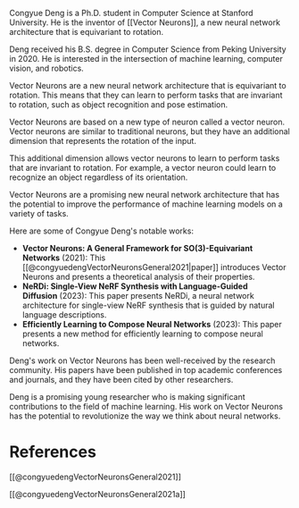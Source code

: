 Congyue Deng is a Ph.D. student in Computer Science at Stanford University. He is the inventor of [[Vector Neurons]], a new neural network architecture that is equivariant to rotation.

Deng received his B.S. degree in Computer Science from Peking University in 2020. He is interested in the intersection of machine learning, computer vision, and robotics.

Vector Neurons are a new neural network architecture that is equivariant to rotation. This means that they can learn to perform tasks that are invariant to rotation, such as object recognition and pose estimation.

Vector Neurons are based on a new type of neuron called a vector neuron. Vector neurons are similar to traditional neurons, but they have an additional dimension that represents the rotation of the input.

This additional dimension allows vector neurons to learn to perform tasks that are invariant to rotation. For example, a vector neuron could learn to recognize an object regardless of its orientation.

Vector Neurons are a promising new neural network architecture that has the potential to improve the performance of machine learning models on a variety of tasks.

Here are some of Congyue Deng's notable works:

- **Vector Neurons: A General Framework for SO(3)-Equivariant Networks** (2021): This [[@congyuedengVectorNeuronsGeneral2021|paper]] introduces Vector Neurons and presents a theoretical analysis of their properties.
- **NeRDi: Single-View NeRF Synthesis with Language-Guided Diffusion** (2023): This paper presents NeRDi, a neural network architecture for single-view NeRF synthesis that is guided by natural language descriptions.
- **Efficiently Learning to Compose Neural Networks** (2023): This paper presents a new method for efficiently learning to compose neural networks.

Deng's work on Vector Neurons has been well-received by the research community. His papers have been published in top academic conferences and journals, and they have been cited by other researchers.

Deng is a promising young researcher who is making significant contributions to the field of machine learning. His work on Vector Neurons has the potential to revolutionize the way we think about neural networks.

# References

[[@congyuedengVectorNeuronsGeneral2021]]

[[@congyuedengVectorNeuronsGeneral2021a]]
